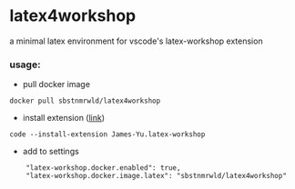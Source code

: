 # latex4workshop
a minimal latex environment for vscode's latex-workshop extension

### usage:

* pull docker image
```
docker pull sbstnmrwld/latex4workshop
```
* install extension ([link](https://marketplace.visualstudio.com/items?itemName=James-Yu.latex-workshop))
```
code --install-extension James-Yu.latex-workshop
```
* add to settings
```
    "latex-workshop.docker.enabled": true,
    "latex-workshop.docker.image.latex": "sbstnmrwld/latex4workshop"
```

